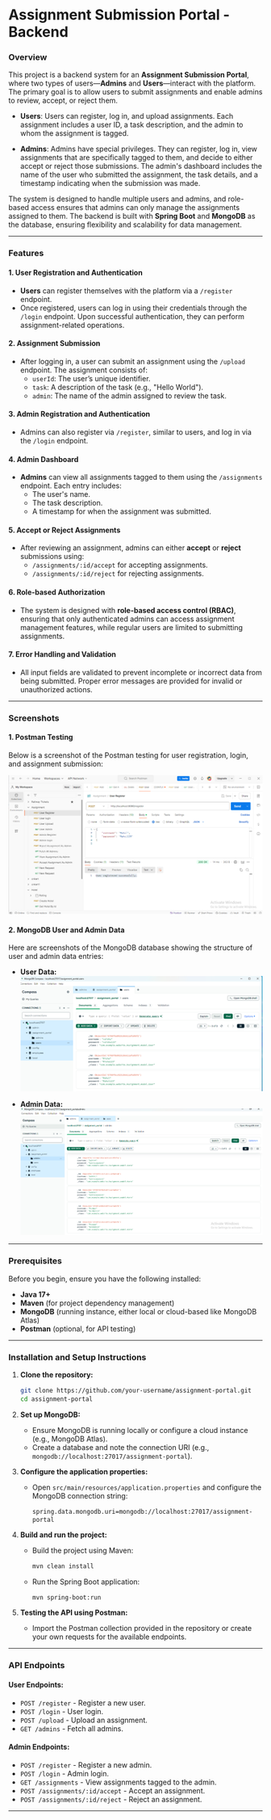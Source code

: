 # **Assignment Submission Portal - Backend**

### **Overview**

This project is a backend system for an **Assignment Submission Portal**, where two types of users—**Admins** and **Users**—interact with the platform. The primary goal is to allow users to submit assignments and enable admins to review, accept, or reject them.

- **Users**: Users can register, log in, and upload assignments. Each assignment includes a user ID, a task description, and the admin to whom the assignment is tagged.
  
- **Admins**: Admins have special privileges. They can register, log in, view assignments that are specifically tagged to them, and decide to either accept or reject those submissions. The admin's dashboard includes the name of the user who submitted the assignment, the task details, and a timestamp indicating when the submission was made.

The system is designed to handle multiple users and admins, and role-based access ensures that admins can only manage the assignments assigned to them. The backend is built with **Spring Boot** and **MongoDB** as the database, ensuring flexibility and scalability for data management.

---

### **Features**

#### **1. User Registration and Authentication**
- **Users** can register themselves with the platform via a `/register` endpoint.
- Once registered, users can log in using their credentials through the `/login` endpoint. Upon successful authentication, they can perform assignment-related operations.

#### **2. Assignment Submission**
- After logging in, a user can submit an assignment using the `/upload` endpoint. The assignment consists of:
  - `userId`: The user’s unique identifier.
  - `task`: A description of the task (e.g., "Hello World").
  - `admin`: The name of the admin assigned to review the task.
  
#### **3. Admin Registration and Authentication**
- Admins can also register via `/register`, similar to users, and log in via the `/login` endpoint.
  
#### **4. Admin Dashboard**
- **Admins** can view all assignments tagged to them using the `/assignments` endpoint. Each entry includes:
  - The user's name.
  - The task description.
  - A timestamp for when the assignment was submitted.
  
#### **5. Accept or Reject Assignments**
- After reviewing an assignment, admins can either **accept** or **reject** submissions using:
  - `/assignments/:id/accept` for accepting assignments.
  - `/assignments/:id/reject` for rejecting assignments.
  
#### **6. Role-based Authorization**
- The system is designed with **role-based access control (RBAC)**, ensuring that only authenticated admins can access assignment management features, while regular users are limited to submitting assignments.

#### **7. Error Handling and Validation**
- All input fields are validated to prevent incomplete or incorrect data from being submitted. Proper error messages are provided for invalid or unauthorized actions.

---

### **Screenshots**

#### **1. Postman Testing**

Below is a screenshot of the Postman testing for user registration, login, and assignment submission:

![Postman Testing Screenshot](./Images/Postman%20Testing%20API%20Screenshot.png)

#### **2. MongoDB User and Admin Data**

Here are screenshots of the MongoDB database showing the structure of user and admin data entries:

- **User Data:**
  ![MongoDB User Data Screenshot](./Images/MongoDB%20User%20Data.png)

- **Admin Data:**
  ![MongoDB Admin Data Screenshot](./Images/MongoDB%20Admin%20Data.png)




---

### **Prerequisites**

Before you begin, ensure you have the following installed:

- **Java 17+**
- **Maven** (for project dependency management)
- **MongoDB** (running instance, either local or cloud-based like MongoDB Atlas)
- **Postman** (optional, for API testing)

---

### **Installation and Setup Instructions**

1. **Clone the repository:**
    ```bash
    git clone https://github.com/your-username/assignment-portal.git
    cd assignment-portal
    ```

2. **Set up MongoDB:**
    - Ensure MongoDB is running locally or configure a cloud instance (e.g., MongoDB Atlas).
    - Create a database and note the connection URI (e.g., `mongodb://localhost:27017/assignment-portal`).

3. **Configure the application properties:**
    - Open `src/main/resources/application.properties` and configure the MongoDB connection string:
      ```properties
      spring.data.mongodb.uri=mongodb://localhost:27017/assignment-portal
      ```
      
4. **Build and run the project:**
    - Build the project using Maven:
      ```bash
      mvn clean install
      ```
    - Run the Spring Boot application:
      ```bash
      mvn spring-boot:run
      ```

5. **Testing the API using Postman:**
    - Import the Postman collection provided in the repository or create your own requests for the available endpoints.

---

### **API Endpoints**

#### **User Endpoints:**
- `POST /register` - Register a new user.
- `POST /login` - User login.
- `POST /upload` - Upload an assignment.
- `GET /admins` - Fetch all admins.

#### **Admin Endpoints:**
- `POST /register` - Register a new admin.
- `POST /login` - Admin login.
- `GET /assignments` - View assignments tagged to the admin.
- `POST /assignments/:id/accept` - Accept an assignment.
- `POST /assignments/:id/reject` - Reject an assignment.

---







